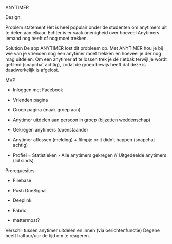 ANYTIMER

Design:

Problem statement
Het is heel populair onder de studenten om anytimers uit te delen aan elkaar. Echter is er vaak onenigheid over hoeveel Anytimers iemand nog heeft of nog moet trekken.

Solution
De app ANYTIMER lost dit probleem op. Met ANYTIMER hou je bij wie van je vrienden nog een anytimer moet trekken en hoeveel je der nog mag uitdelen.
Om een anytimer af te lossen trek je de rietbak terwijl je wordt gefilmd (snapchat achtig), zodat de groep bewijs heeft dat deze is daadwerkelijk is afgelost.


MVP
- Inloggen met Facebook
- Vrienden pagina
- Groep pagina (maak groep aan)

- Anytimer uitdelen aan persoon in groep (bijzetten weddenschap)
- Gekregen anytimers (openstaande)

- Anytimer aflossen (melding) + filmpje or it didn’t happen (snapchat achtig)
- Profiel = Statistieken - Alle anytimers gekregen // Uitgedeelde anytimers (lid sinds)

Prerequesites
- Firebase
- Push OneSignal

- Deeplink
- Fabric
- mattermost?

Verschil tussen anytimer uitdelen en innen (via berichtenfunctie)
Degene heeft halfuur/uur de tijd om te reageren. 
